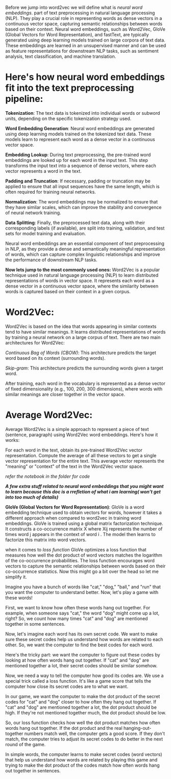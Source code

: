 Before we jump into word2vec we will define what is _neural word embeddings_. part of text preprocessing in natural language processing (NLP). They play a crucial role in representing words as dense vectors in a continuous vector space, capturing semantic relationships between words based on their context.
Neural word embeddings, such as Word2Vec, GloVe (Global Vectors for Word Representation), and fastText, are typically generated using deep learning models trained on large corpora of text data. These embeddings are learned in an unsupervised manner and can be used as feature representations for downstream NLP tasks, such as sentiment analysis, text classification, and machine translation.

# Here's how neural word embeddings fit into the text preprocessing pipeline:

**Tokenization**: The text data is tokenized into individual words or subword units, depending on the specific tokenization strategy used.

**Word Embedding Generation**: Neural word embeddings are generated using deep learning models trained on the tokenized text data. These models learn to represent each word as a dense vector in a continuous vector space.

**Embedding Lookup**: During text preprocessing, the pre-trained word embeddings are looked up for each word in the input text. This step transforms the input text into a sequence of dense vectors, where each vector represents a word in the text.

**Padding and Truncation**: If necessary, padding or truncation may be applied to ensure that all input sequences have the same length, which is often required for training neural networks.

**Normalization**: The word embeddings may be normalized to ensure that they have similar scales, which can improve the stability and convergence of neural network training.

**Data Splitting**: Finally, the preprocessed text data, along with their corresponding labels (if available), are split into training, validation, and test sets for model training and evaluation.

Neural word embeddings are an essential component of text preprocessing in NLP, as they provide a dense and semantically meaningful representation of words, which can capture complex linguistic relationships and improve the performance of downstream NLP tasks.

**Now lets jump to the most commonly used ones:**
Word2Vec is a popular technique used in natural language processing (NLP) to learn distributed representations of words in vector space. It represents each word as a dense vector in a continuous vector space, where the similarity between words is captured based on their context in a given corpus.

# Word2Vec:
Word2Vec is based on the idea that words appearing in similar contexts tend to have similar meanings. It learns distributed representations of words by training a neural network on a large corpus of text. There are two main architectures for Word2Vec:

_Continuous Bag of Words (CBOW)_: This architecture predicts the target word based on its context (surrounding words).

_Skip-gram_: This architecture predicts the surrounding words given a target word.

After training, each word in the vocabulary is represented as a dense vector of fixed dimensionality (e.g., 100, 200, 300 dimensions), where words with similar meanings are closer together in the vector space.

# Average Word2Vec:
Average Word2Vec is a simple approach to represent a piece of text (sentence, paragraph) using Word2Vec word embeddings. Here's how it works:

For each word in the text, obtain its pre-trained Word2Vec vector representation.
Compute the average of all these vectors to get a single vector representation for the entire text.
This average vector represents the "meaning" or "context" of the text in the Word2Vec vector space.

_refer the notebook in the folder for code_


**_A few extra stuff related to neural word embeddings that you might want to learn because this doc is a rrefletion of what i am learning( won't get into too much of  details)_**

**GloVe (Global Vectors for Word Representation)**: GloVe is a word embedding technique used to obtain vectors for words, however it takes a different approach when compared to word2vec in training word embeddings.
GloVe is trained using a global matrix factorization technique. It constructs a co-occurrence matrix X where Xij represents the number of times word j appears in the context of word i . The model then learns to  factorize this matrix into word vectors. 
    
when it comes to _loss function_ GloVe optimizes a loss function that measures how well the dot product of word vectors matches the logarithm of the co-occurrence probabilities. The loss function encourages word vectors to capture the semantic relationships between words based on their co-occurrence statistics. Now this might go a bit over the head so let me simplify it.

Imagine you have a bunch of words like "cat," "dog," "ball," and "run" that you want the computer to understand better. Now, let's play a game with these words!

First, we want to know how often these words hang out together. For example, when someone says "cat," the word "dog" might come up a lot, right? So, we count how many times "cat" and "dog" are mentioned together in some sentences.

Now, let's imagine each word has its own secret code. We want to make sure these secret codes help us understand how words are related to each other. So, we want the computer to find the best codes for each word.

Here's the tricky part: we want the computer to figure out these codes by looking at how often words hang out together. If "cat" and "dog" are mentioned together a lot, their secret codes should be similar somehow.

Now, we need a way to tell the computer how good its codes are. We use a special trick called a loss function. It's like a game score that tells the computer how close its secret codes are to what we want.

In our game, we want the computer to make the dot product of the secret codes for "cat" and "dog" closer to how often they hang out together. If "cat" and "dog" are mentioned together a lot, the dot product should be high. If they're not mentioned together much, the dot product should be low.

So, our loss function checks how well the dot product matches how often words hang out together. If the dot product and the real hanging-out-together numbers match well, the computer gets a good score. If they don't match, the computer tries to adjust its secret codes to do better in the next round of the game.

In simple words, the computer learns to make secret codes (word vectors) that help us understand how words are related by playing this game and trying to make the dot product of the codes match how often words hang out together in sentences.





